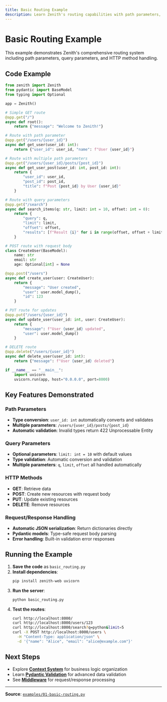 ```yaml
---
title: Basic Routing Example
description: Learn Zenith's routing capabilities with path parameters, query parameters, and different HTTP methods
---
```


# Basic Routing Example

This example demonstrates Zenith's comprehensive routing system including path parameters, query parameters, and HTTP method handling.

## Code Example

```python
from zenith import Zenith
from pydantic import BaseModel
from typing import Optional

app = Zenith()

# Simple GET route
@app.get("/")
async def root():
    return {"message": "Welcome to Zenith!"}

# Route with path parameter
@app.get("/users/{user_id}")
async def get_user(user_id: int):
    return {"user_id": user_id, "name": f"User {user_id}"}

# Route with multiple path parameters
@app.get("/users/{user_id}/posts/{post_id}")
async def get_user_post(user_id: int, post_id: int):
    return {
        "user_id": user_id,
        "post_id": post_id,
        "title": f"Post {post_id} by User {user_id}"
    }

# Route with query parameters
@app.get("/search")
async def search_items(q: str, limit: int = 10, offset: int = 0):
    return {
        "query": q,
        "limit": limit,
        "offset": offset,
        "results": [f"Result {i}" for i in range(offset, offset + limit)]
    }

# POST route with request body
class CreateUser(BaseModel):
    name: str
    email: str
    age: Optional[int] = None

@app.post("/users")
async def create_user(user: CreateUser):
    return {
        "message": "User created",
        "user": user.model_dump(),
        "id": 123
    }

# PUT route for updates
@app.put("/users/{user_id}")
async def update_user(user_id: int, user: CreateUser):
    return {
        "message": f"User {user_id} updated",
        "user": user.model_dump()
    }

# DELETE route
@app.delete("/users/{user_id}")
async def delete_user(user_id: int):
    return {"message": f"User {user_id} deleted"}

if __name__ == "__main__":
    import uvicorn
    uvicorn.run(app, host="0.0.0.0", port=8000)
```

## Key Features Demonstrated

### Path Parameters
- **Type conversion**: `user_id: int` automatically converts and validates
- **Multiple parameters**: `/users/{user_id}/posts/{post_id}`
- **Automatic validation**: Invalid types return 422 Unprocessable Entity

### Query Parameters  
- **Optional parameters**: `limit: int = 10` with default values
- **Type validation**: Automatic conversion and validation
- **Multiple parameters**: `q`, `limit`, `offset` all handled automatically

### HTTP Methods
- **GET**: Retrieve data
- **POST**: Create new resources with request body
- **PUT**: Update existing resources
- **DELETE**: Remove resources

### Request/Response Handling
- **Automatic JSON serialization**: Return dictionaries directly
- **Pydantic models**: Type-safe request body parsing
- **Error handling**: Built-in validation error responses

## Running the Example

1. **Save the code** as `basic_routing.py`
2. **Install dependencies**:
   ```bash
   pip install zenith-web uvicorn
   ```
3. **Run the server**:
   ```bash
   python basic_routing.py
   ```
4. **Test the routes**:
   ```bash
   curl http://localhost:8000/
   curl http://localhost:8000/users/123
   curl http://localhost:8000/search?q=python&limit=5
   curl -X POST http://localhost:8000/users \
     -H "Content-Type: application/json" \
     -d '{"name": "Alice", "email": "alice@example.com"}'
   ```

## Next Steps

- Explore **[Context System](/examples/context-system/)** for business logic organization
- Learn **[Pydantic Validation](/examples/pydantic-validation/)** for advanced data validation  
- See **[Middleware](/concepts/middleware/)** for request/response processing

---

**Source**: [`examples/01-basic-routing.py`](https://github.com/nijaru/zenith/blob/main/examples/01-basic-routing.py)